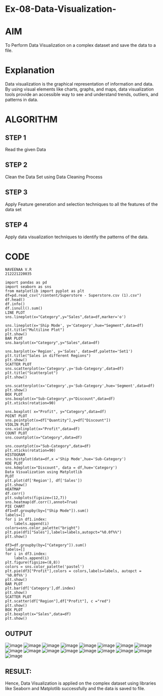 # Ex-08-Data-Visualization-
# AIM
To Perform Data Visualization on a complex dataset and save the data to a file.

# Explanation
Data visualization is the graphical representation of information and data. By using visual elements like charts, graphs, and maps, data visualization tools provide an accessible way to see and understand trends, outliers, and patterns in data.

# ALGORITHM
## STEP 1
Read the given Data

## STEP 2
Clean the Data Set using Data Cleaning Process

## STEP 3
Apply Feature generation and selection techniques to all the features of the data set

## STEP 4
Apply data visualization techniques to identify the patterns of the data.

# CODE
```
NAVEENAA V.R
212221220035
```
```
import pandas as pd
import seaborn as sns
from matplotlib import pyplot as plt
df=pd.read_csv("/content/Superstore - Superstore.csv (1).csv")
df.head()
df.info()
df.isnull().sum()
LINE PLOT
sns.lineplot(x="Category",y="Sales",data=df,marker='o')

sns.lineplot(x='Ship Mode', y='Category',hue="Segment",data=df)
plt.title("Multiline Plot")
plt.show()
BAR PLOT
sns.barplot(x="Category",y="Sales",data=df)

sns.barplot(x='Region', y='Sales', data=df,palette='Set1')
plt.title("Sales in different Regions")
plt.show()
SCATTER PLOT
sns.scatterplot(x='Category',y='Sub-Category',data=df)
plt.title("Scatterplot")
plt.show()

sns.scatterplot(x='Category',y='Sub-Category',hue='Segment',data=df)
plt.show()
BOX PLOT
sns.boxplot(x="Sub-Category",y="Discount",data=df)
plt.xticks(rotation=90)

sns.boxplot( x="Profit", y="Category",data=df)
POINT PLOT
sns.pointplot(x=df["Quantity"],y=df["Discount"])
VIOLIN PLOT
sns.violinplot(x="Profit",data=df)
COUNT PLOT
sns.countplot(x="Category",data=df)

sns.countplot(x="Sub-Category",data=df)
plt.xticks(rotation=90)
HISTOGRAM
sns.histplot(data=df,x ='Ship Mode',hue='Sub-Category')
KDE PLOT
sns.kdeplot(x="Discount", data = df,hue='Category')
Data Visualization using Matplotlib
PLOT
plt.plot(df['Region'], df['Sales'])
plt.show()
HEATMAP
df.corr()
plt.subplots(figsize=(12,7))
sns.heatmap(df.corr(),annot=True)
PIE CHART
df1=df.groupby(by=["Ship Mode"]).sum()
labels=[]
for i in df1.index:
    labels.append(i)
colors=sns.color_palette("bright")
plt.pie(df1["Sales"],labels=labels,autopct="%0.0f%%")
plt.show()

df3=df.groupby(by=["Category"]).sum()
labels=[]
for i in df3.index:
    labels.append(i) 
plt.figure(figsize=(8,8))
colors = sns.color_palette('pastel')
plt.pie(df3["Profit"],colors = colors,labels=labels, autopct = '%0.0f%%')
plt.show()
BAR PLOT
plt.bar(df['Category'],df.index)
plt.show()
SCATTER PLOT
plt.scatter(df["Region"],df["Profit"], c ="red")
plt.show()
BOX PLOT
plt.boxplot(x="Sales",data=df)
plt.show()
```
## OUTPUT
![image](https://github.com/Naveenaa28/ODD2023-Datascience-Ex-08/assets/131433133/7e258d7a-d4a2-4077-ae3f-32b8afff6d72)
![image](https://github.com/Naveenaa28/ODD2023-Datascience-Ex-08/assets/131433133/4dc70649-b919-4698-b37a-10d2bd5bbd0e)
![image](https://github.com/Naveenaa28/ODD2023-Datascience-Ex-08/assets/131433133/7a6f79bb-6b16-4613-bf5b-65866e5e43cb)
![image](https://github.com/Naveenaa28/ODD2023-Datascience-Ex-08/assets/131433133/5514ad7e-2a91-4b4e-a9cc-83938ca3c0f6)
![image](https://github.com/Naveenaa28/ODD2023-Datascience-Ex-08/assets/131433133/7021724f-8ab5-43eb-9cb5-13cb80f038e9)
![image](https://github.com/Naveenaa28/ODD2023-Datascience-Ex-08/assets/131433133/a4bd8599-9162-4f92-818e-28e4d91b2461)
![image](https://github.com/Naveenaa28/ODD2023-Datascience-Ex-08/assets/131433133/cb527cdc-3d2f-4919-98b5-b311c0ab0924)
![image](https://github.com/Naveenaa28/ODD2023-Datascience-Ex-08/assets/131433133/13b674e6-70d5-405e-afa7-20e81890f820)
![image](https://github.com/Naveenaa28/ODD2023-Datascience-Ex-08/assets/131433133/7e3429ed-b04f-4b88-93dd-26546397077b)
![image](https://github.com/Naveenaa28/ODD2023-Datascience-Ex-08/assets/131433133/c3c9d9d5-74d1-4e64-8887-eb4569c8db2f)
![image](https://github.com/Naveenaa28/ODD2023-Datascience-Ex-08/assets/131433133/ef4dd176-0db7-4c60-a525-d81030300f01)
![image](https://github.com/Naveenaa28/ODD2023-Datascience-Ex-08/assets/131433133/c60895d9-65ce-49a1-8458-3099d888e526)
![image](https://github.com/Naveenaa28/ODD2023-Datascience-Ex-08/assets/131433133/d140d0e9-2b37-4fb4-8cd1-f1a7efb1dabd)
![image](https://github.com/Naveenaa28/ODD2023-Datascience-Ex-08/assets/131433133/f1e20fea-2bf7-437c-9de3-39d457faf185)
![image](https://github.com/Naveenaa28/ODD2023-Datascience-Ex-08/assets/131433133/26141b40-c67c-466d-abce-58a890af57cb)
![image](https://github.com/Naveenaa28/ODD2023-Datascience-Ex-08/assets/131433133/980d0452-0a25-49bd-bd7a-60c07a382370)
![image](https://github.com/Naveenaa28/ODD2023-Datascience-Ex-08/assets/131433133/9cd46859-c0a4-456f-ae75-d4bc91feb118)
## RESULT:
Hence, Data Visualization is applied on the complex dataset using libraries like Seaborn and Matplotlib successfully and the data is saved to file.


